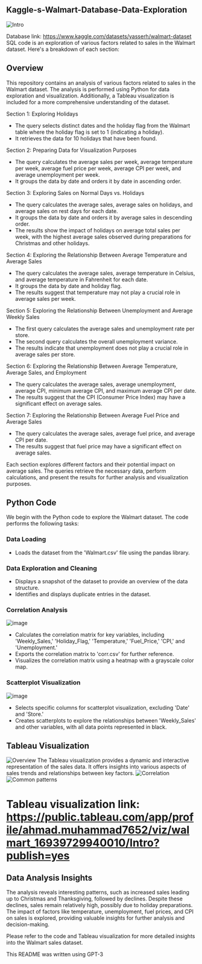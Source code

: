 ## Kaggle-s-Walmart-Database-Data-Exploration
![Intro](https://github.com/ahmadMuhammadGd/Kaggle-s-Walmart-Database-Data-Exploration-and-Tableau-visualization/assets/121247258/a34c7c07-363b-44fe-8a34-4960b76e3b4d)


Database link: https://www.kaggle.com/datasets/yasserh/walmart-dataset
SQL code is an exploration of various factors related to sales in the Walmart dataset. Here's a breakdown of each section:

## Overview
This repository contains an analysis of various factors related to sales in the Walmart dataset. The analysis is performed using Python for data exploration and visualization. Additionally, a Tableau visualization is included for a more comprehensive understanding of the dataset.

Section 1: Exploring Holidays
- The query selects distinct dates and the holiday flag from the Walmart table where the holiday flag is set to 1 (indicating a holiday).
- It retrieves the data for 10 holidays that have been found.

Section 2: Preparing Data for Visualization Purposes
- The query calculates the average sales per week, average temperature per week, average fuel price per week, average CPI per week, and average unemployment per week.
- It groups the data by date and orders it by date in ascending order.

Section 3: Exploring Sales on Normal Days vs. Holidays
- The query calculates the average sales, average sales on holidays, and average sales on rest days for each date.
- It groups the data by date and orders it by average sales in descending order.
- The results show the impact of holidays on average total sales per week, with the highest average sales observed during preparations for Christmas and other holidays.

Section 4: Exploring the Relationship Between Average Temperature and Average Sales
- The query calculates the average sales, average temperature in Celsius, and average temperature in Fahrenheit for each date.
- It groups the data by date and holiday flag.
- The results suggest that temperature may not play a crucial role in average sales per week.

Section 5: Exploring the Relationship Between Unemployment and Average Weekly Sales
- The first query calculates the average sales and unemployment rate per store.
- The second query calculates the overall unemployment variance.
- The results indicate that unemployment does not play a crucial role in average sales per store.

Section 6: Exploring the Relationship Between Average Temperature, Average Sales, and Employment
- The query calculates the average sales, average unemployment, average CPI, minimum average CPI, and maximum average CPI per date.
- The results suggest that the CPI (Consumer Price Index) may have a significant effect on average sales.

Section 7: Exploring the Relationship Between Average Fuel Price and Average Sales
- The query calculates the average sales, average fuel price, and average CPI per date.
- The results suggest that fuel price may have a significant effect on average sales.

Each section explores different factors and their potential impact on average sales. The queries retrieve the necessary data, perform calculations, and present the results for further analysis and visualization purposes.


## Python Code
We begin with the Python code to explore the Walmart dataset. The code performs the following tasks:

### Data Loading
- Loads the dataset from the 'Walmart.csv' file using the pandas library.

### Data Exploration and Cleaning
- Displays a snapshot of the dataset to provide an overview of the data structure.
- Identifies and displays duplicate entries in the dataset.

### Correlation Analysis
![image](https://github.com/ahmadMuhammadGd/Kaggle-s-Walmart-Database-Data-Exploration-and-visualization/assets/121247258/ca1079e4-09bf-48d4-ab5e-02dbfddffd5f)
- Calculates the correlation matrix for key variables, including 'Weekly_Sales,' 'Holiday_Flag,' 'Temperature,' 'Fuel_Price,' 'CPI,' and 'Unemployment.'
- Exports the correlation matrix to 'corr.csv' for further reference.
- Visualizes the correlation matrix using a heatmap with a grayscale color map.

### Scatterplot Visualization
![image](https://github.com/ahmadMuhammadGd/Kaggle-s-Walmart-Database-Data-Exploration-and-visualization/assets/121247258/83100589-4c01-4596-8c1a-e00e7e206a2e)
- Selects specific columns for scatterplot visualization, excluding 'Date' and 'Store.'
- Creates scatterplots to explore the relationships between 'Weekly_Sales' and other variables, with all data points represented in black.

## Tableau Visualization
![Overview](https://github.com/ahmadMuhammadGd/Kaggle-s-Walmart-Database-Data-Exploration-and-visualization/assets/121247258/32650106-a340-49f1-ba65-d01db682d446)
The Tableau visualization provides a dynamic and interactive representation of the sales data. It offers insights into various aspects of sales trends and relationships between key factors.
![Correlation](https://github.com/ahmadMuhammadGd/Kaggle-s-Walmart-Database-Data-Exploration-and-Tableau-visualization/assets/121247258/548c378c-aa55-4d0b-9bf4-d242a40a4041)
![Common patterns](https://github.com/ahmadMuhammadGd/Kaggle-s-Walmart-Database-Data-Exploration-and-visualization/assets/121247258/9f36d110-9edd-4d55-850a-e99c5a0ac7d0)
# Tableau visualization link: https://public.tableau.com/app/profile/ahmad.muhammad7652/viz/walmart_16939729940010/Intro?publish=yes

## Data Analysis Insights
The analysis reveals interesting patterns, such as increased sales leading up to Christmas and Thanksgiving, followed by declines. Despite these declines, sales remain relatively high, possibly due to holiday preparations. The impact of factors like temperature, unemployment, fuel prices, and CPI on sales is explored, providing valuable insights for further analysis and decision-making.

Please refer to the code and Tableau visualization for more detailed insights into the Walmart sales dataset.

This README was written using GPT-3

